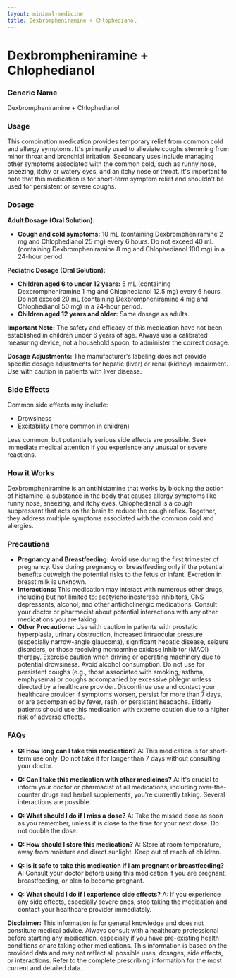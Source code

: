 ```yaml
---
layout: minimal-medicine
title: Dexbrompheniramine + Chlophedianol
---
```


# Dexbrompheniramine + Chlophedianol
### Generic Name
Dexbrompheniramine + Chlophedianol

### Usage

This combination medication provides temporary relief from common cold and allergy symptoms.  It's primarily used to alleviate coughs stemming from minor throat and bronchial irritation.  Secondary uses include managing other symptoms associated with the common cold, such as runny nose, sneezing, itchy or watery eyes, and an itchy nose or throat.  It's important to note that this medication is for short-term symptom relief and shouldn't be used for persistent or severe coughs.

### Dosage

**Adult Dosage (Oral Solution):**

* **Cough and cold symptoms:** 10 mL (containing Dexbrompheniramine 2 mg and Chlophedianol 25 mg) every 6 hours.  Do not exceed 40 mL (containing Dexbrompheniramine 8 mg and Chlophedianol 100 mg) in a 24-hour period.

**Pediatric Dosage (Oral Solution):**

* **Children aged 6 to under 12 years:** 5 mL (containing Dexbrompheniramine 1 mg and Chlophedianol 12.5 mg) every 6 hours. Do not exceed 20 mL (containing Dexbrompheniramine 4 mg and Chlophedianol 50 mg) in a 24-hour period.
* **Children aged 12 years and older:**  Same dosage as adults.

**Important Note:** The safety and efficacy of this medication have not been established in children under 6 years of age.  Always use a calibrated measuring device, not a household spoon, to administer the correct dosage.

**Dosage Adjustments:** The manufacturer's labeling does not provide specific dosage adjustments for hepatic (liver) or renal (kidney) impairment.  Use with caution in patients with liver disease.


### Side Effects

Common side effects may include:

* Drowsiness
* Excitability (more common in children)

Less common, but potentially serious side effects are possible.  Seek immediate medical attention if you experience any unusual or severe reactions.

### How it Works

Dexbrompheniramine is an antihistamine that works by blocking the action of histamine, a substance in the body that causes allergy symptoms like runny nose, sneezing, and itchy eyes. Chlophedianol is a cough suppressant that acts on the brain to reduce the cough reflex.  Together, they address multiple symptoms associated with the common cold and allergies.

### Precautions

* **Pregnancy and Breastfeeding:** Avoid use during the first trimester of pregnancy.  Use during pregnancy or breastfeeding only if the potential benefits outweigh the potential risks to the fetus or infant. Excretion in breast milk is unknown.
* **Interactions:** This medication may interact with numerous other drugs, including but not limited to:  acetylcholinesterase inhibitors, CNS depressants, alcohol, and other anticholinergic medications.  Consult your doctor or pharmacist about potential interactions with any other medications you are taking.
* **Other Precautions:** Use with caution in patients with prostatic hyperplasia, urinary obstruction, increased intraocular pressure (especially narrow-angle glaucoma), significant hepatic disease, seizure disorders, or those receiving monoamine oxidase inhibitor (MAOI) therapy.  Exercise caution when driving or operating machinery due to potential drowsiness.  Avoid alcohol consumption.  Do not use for persistent coughs (e.g., those associated with smoking, asthma, emphysema) or coughs accompanied by excessive phlegm unless directed by a healthcare provider.  Discontinue use and contact your healthcare provider if symptoms worsen, persist for more than 7 days, or are accompanied by fever, rash, or persistent headache.  Elderly patients should use this medication with extreme caution due to a higher risk of adverse effects.

### FAQs

* **Q: How long can I take this medication?**  A: This medication is for short-term use only.  Do not take it for longer than 7 days without consulting your doctor.

* **Q: Can I take this medication with other medicines?** A:  It's crucial to inform your doctor or pharmacist of all medications, including over-the-counter drugs and herbal supplements, you're currently taking.  Several interactions are possible.

* **Q: What should I do if I miss a dose?** A: Take the missed dose as soon as you remember, unless it is close to the time for your next dose.  Do not double the dose.

* **Q: How should I store this medication?** A: Store at room temperature, away from moisture and direct sunlight. Keep out of reach of children.

* **Q:  Is it safe to take this medication if I am pregnant or breastfeeding?** A:  Consult your doctor before using this medication if you are pregnant, breastfeeding, or plan to become pregnant.

* **Q: What should I do if I experience side effects?** A: If you experience any side effects, especially severe ones, stop taking the medication and contact your healthcare provider immediately.


**Disclaimer:** This information is for general knowledge and does not constitute medical advice. Always consult with a healthcare professional before starting any medication, especially if you have pre-existing health conditions or are taking other medications.  This information is based on the provided data and may not reflect all possible uses, dosages, side effects, or interactions.  Refer to the complete prescribing information for the most current and detailed data.
